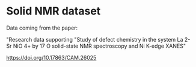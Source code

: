 # Solid NMR dataset

Data coming from the paper:

"Research data supporting "Study of defect chemistry in the system La 2- Sr NiO 4+ by 17 O solid-state NMR spectroscopy and Ni K-edge XANES"

https://doi.org/10.17863/CAM.26025
